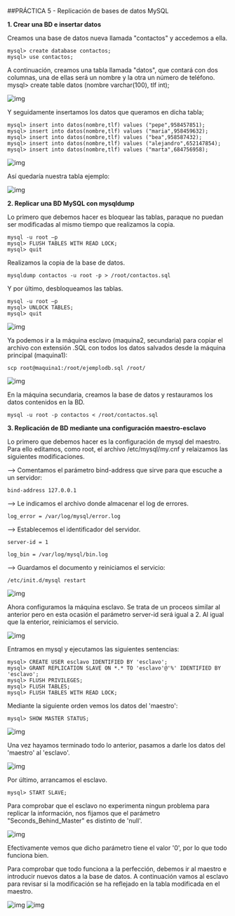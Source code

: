 ﻿##PRÁCTICA 5 - Replicación de bases de datos MySQL

**1. Crear una BD e insertar datos**

Creamos una base de datos nueva llamada "contactos" y accedemos a ella.
	
	mysql> create database contactos;	
	mysql> use contactos;

A continuación, creamos una tabla llamada "datos", que contará con dos columnas, 
una de ellas será un nombre y la otra un número de teléfono.
	mysql> create table datos (nombre varchar(100), tlf int);

![img](https://github.com/beacortescontreras/SWAP/blob/master/Practica5/imagenes/1.png  "Mysql")

Y seguidamente insertamos los datos que queramos en dicha tabla;
	
	mysql> insert into datos(nombre,tlf) values ("pepe",958457851);
	mysql> insert into datos(nombre,tlf) values ("maria",958459632);
	mysql> insert into datos(nombre,tlf) values ("bea",958587432);
	mysql> insert into datos(nombre,tlf) values ("alejandro",652147854);
	mysql> insert into datos(nombre,tlf) values ("marta",684756958);

![img](https://github.com/beacortescontreras/SWAP/blob/master/Practica5/imagenes/2.PNG  "Mysql")

Así quedaría nuestra tabla ejemplo:

![img](https://github.com/beacortescontreras/SWAP/blob/master/Practica5/imagenes/3.PNG  "Mysql")

**2. Replicar una BD MySQL con mysqldump**

Lo primero que debemos hacer es bloquear las tablas, paraque no puedan ser modificadas al mismo tiempo que realizamos la copia.

	mysql -u root –p
	mysql> FLUSH TABLES WITH READ LOCK;
	mysql> quit

Realizamos la copia de la base de datos.

	mysqldump contactos -u root -p > /root/contactos.sql

Y por último, desbloqueamos las tablas.

	mysql -u root –p
	mysql> UNLOCK TABLES;
	mysql> quit

![img](https://github.com/beacortescontreras/SWAP/blob/master/Practica5/imagenes/4.PNG "Mysql")


Ya podemos ir a la máquina esclavo (maquina2, secundaria) para copiar el archivo
con extensión .SQL con todos los datos salvados desde la máquina principal (maquina1):

	scp root@maquina1:/root/ejemplodb.sql /root/

![img](https://github.com/beacortescontreras/SWAP/blob/master/Practica5/imagenes/5.PNG  "Mysql")

En la máquina secundaria, creamos la base de datos y restauramos los datos contenidos en la BD.

	mysql -u root -p contactos < /root/contactos.sql

**3. Replicación de BD mediante una configuración maestro-esclavo**

Lo primero que debemos hacer es la configuración de mysql del maestro. Para ello
editamos, como root, el archivo /etc/mysql/my.cnf y relaizamos las siguientes modificaciones.

--> Comentamos el parámetro bind-address que sirve para que escuche a un servidor:

	bind-address 127.0.0.1

--> Le indicamos el archivo donde almacenar el log de errores.

	log_error = /var/log/mysql/error.log

--> Establecemos el identificador del servidor.

	server-id = 1
	
	log_bin = /var/log/mysql/bin.log

--> Guardamos el documento y reiniciamos el servicio:

	/etc/init.d/mysql restart

![img](https://github.com/beacortescontreras/SWAP/blob/master/Practica5/imagenes/7.PNG  "Mysql")

Ahora configuramos la máquina esclavo. Se trata de un proceos similar al anterior pero
en esta ocasión el parámetro server-id será igual a 2. Al igual que la enterior, reiniciamos el servicio.

![img](https://github.com/beacortescontreras/SWAP/blob/master/Practica5/imagenes/8.PNG  "Mysql")

Entramos en mysql y ejecutamos las siguientes sentencias:

	mysql> CREATE USER esclavo IDENTIFIED BY 'esclavo';
	mysql> GRANT REPLICATION SLAVE ON *.* TO 'esclavo'@'%' IDENTIFIED BY 'esclavo';
	mysql> FLUSH PRIVILEGES;
	mysql> FLUSH TABLES;
	mysql> FLUSH TABLES WITH READ LOCK;

Mediante la siguiente orden vemos los datos del 'maestro':

	mysql> SHOW MASTER STATUS;

![img](https://github.com/beacortescontreras/SWAP/blob/master/Practica5/imagenes/9.PNG  "Mysql")

Una vez hayamos terminado todo lo anterior, pasamos a darle los datos del 'maestro' al 'esclavo'.

![img](https://github.com/beacortescontreras/SWAP/blob/master/Practica5/imagenes/10.PNG  "Mysql")

Por último, arrancamos el esclavo.

	mysql> START SLAVE;

Para comprobar que el esclavo no experimenta ningun problema para replicar la información, nos fijamos 
que el parámetro "Seconds_Behind_Master" es distinto de 'null'.

![img](https://github.com/beacortescontreras/SWAP/blob/master/Practica5/imagenes/11.PNG  "Mysql")

Efectivamente vemos que dicho parámetro tiene el valor '0', por lo que todo funciona bien.

Para comprobar que todo funciona a la perfección, debemos ir al maestro e introducir nuevos datos a
la base de datos. A continuación vamos al esclavo para revisar si la modificación se ha
reflejado en la tabla modificada en el maestro.

![img](https://github.com/beacortescontreras/SWAP/blob/master/Practica5/imagenes/12.PNG  "Mysql")
![img](https://github.com/beacortescontreras/SWAP/blob/master/Practica5/imagenes/13.PNG  "Mysql")
